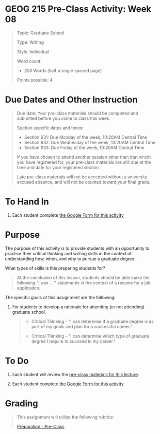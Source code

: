 # GEOG 215 Pre-Class Activity: Week 08 
>Topic: Graduate School
>
>Type: Writing
>
>Style: Individual
>
>Word count:
>
> - 250 Words (half a single spaced page)
>
>Points possible: 4
>

# Due Dates and Other Instruction
> Due date: Your pre-class materials should be completed and submitted before you come to class this week.
>
> Section specific dates and times:
>
> * Section 931: Due Monday of the week, 10:20AM Central Time
> * Section 932: Due Wednesday of the week, 10:20AM Central Time
> * Section 933: Due Friday of the week, 10:20AM Central Time
>
> If you have chosen to attend another session other than that which you have registered for, your pre-class materials are still due at the time and date for your registered section.
>
> Late pre-class materials will not be accepted without a university excused absence, and will not be counted toward your final grade.
>

# To Hand In
1. Each student complete [the Google Form for this activity](https://goo.gl/forms/uViiiVd8MjZ9TphG3)


# Purpose
The purpose of this activity is to provide students with an opportunity to practice their critical thinking and writing skills in the context of understanding how, when, and why to pursue a graduate degree.

What types of skills is this preparing students for? 

> At the conclusion of this lesson, students should be able make the following "I can ... " statements in the context of a resume for a job application.

The specific goals of this assignment are the following:

1. For students to develop a rationale for attending (or not attending) graduate school.
    >
    > - Critical Thinking  - "I can determine if a graduate degree is as part of my goals and plan for a successful career."
    >
    > - Critical Thinking  - "I can determine which type of graduate degree I require to succeed in my career."
    >

# To Do

1. Each student will review the [pre-class materials for this lecture](https://github.tamu.edu/TAMU-GEOG-215-GeospatialCornerstone/GEOG-215-GeospatialCornerstone/blob/master/lectures/08.md).

2. Each student complete [the Google Form for this activity](https://goo.gl/forms/uViiiVd8MjZ9TphG3)


# Grading
>
> This assignment will utilize the following rubrics:
>
>[Preparation - Pre-Class](../rubrics/preparation.md)
>

